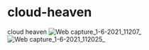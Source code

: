 # cloud-heaven
cloud heaven
![Web capture_1-6-2021_11207_](https://user-images.githubusercontent.com/74392722/129146797-b3cfa5ca-79ff-4a3e-a936-cccb961275c3.jpeg)
![Web capture_1-6-2021_112025_](https://user-images.githubusercontent.com/74392722/129146807-e8df588b-c0ee-4414-aa08-1ab437754a6f.jpeg)



